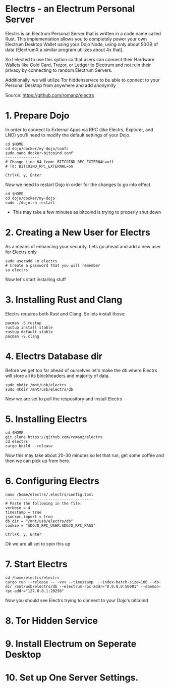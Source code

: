# Electrs - an Electrum Personal Server

Electrs is an Electrum Personal Server that is written in a code name called Rust. This implementation allows you to completely power your own Electrum Desktop Wallet using your Dojo Node, using only about 50GB of data (ElectrumX a similar program utilizes about 4x that).

So I elected to use this option so that users can connect their Hardware Wallets like Cold Card, Trezor, or Ledger to Electrum and not ruin their privacy by connecting to random Electrum Servers. 

Additionally, we will utilize Tor hiddenservice to be able to connect to your Personal Desktop from anywhere and add anonymity 

Source: https://github.com/romanz/electrs

# 1. Prepare Dojo

In order to connect to External Apps via RPC (like Electrs, Explorer, and LND) you'll need to modify the default settings of your Dojo. 

```
cd $HOME
cd dojo/docker/my-dojo/confs
sudo nano docker-bitcoind.conf
---------------
# Change Line 64 from: BITCOIND_RPC_EXTERNAL=off
# To: BITCOIND_RPC_EXTERNAL=on

Ctrl+X, y, Enter 
```

Now we need to restart Dojo in order for the changes to go into effect

```
cd $HOME
cd dojo/docker/my-dojo
sudo ./dojo.sh restart
```
   * This may take a few minutes as bitcoind is trying to properly shut down
   
# 2. Creating a New User for Electrs
As a means of enhancing your security. Lets go ahead and add a new user for Electrs only

```
sudo useradd -m electrs
# Create a password that you will remember
su electrs 
```

Now let's start installing stuff

# 3. Installing Rust and Clang

Electrs requires both Rust and Clang. So lets install those:

```
pacman -S rustup
rustup install stable
rustup default stable
pacman -S clang
```

# 4. Electrs Database dir

Before we get too far ahead of ourselves let's make the db where Electrs will store all its blockheaders and majority of data.

```
sudo mkdir /mnt/usb/electrs
sudo mkdir /mnt/usb/electrs/db
```

Now we are set to pull the respository and install Electrs

# 5. Installing Electrs

```
cd $HOME
git clone https://github.com/romanz/electrs
cd electrs
cargo build --release
```

Now this may take about 20-30 minutes so let that run, get some coffee and then we can pick up from here. 

# 6. Configuring Electrs

```
nano /home/electrs/.electrs/config.toml
---------------------------------------
# Paste the following in the file:
verbose = 4
timestamp = true
jsonrpc_import = true
db_dir = "/mnt/usb/electrs/db"
cookie = "$DOJO_RPC_USER:$DOJO_RPC_PASS"

Ctrl+X, y, Enter
```
Ok we are all set to spin this up

# 7. Start Electrs

```
cd /home/electrs/electrs
cargo run --release -- -vvv --timestamp  --index-batch-size=100 --db-dir /mnt/usb/electrs/db --electrum-rpc-addr="0.0.0.0:50001" --daemon-rpc-addr="127.0.0.1:28256"
```
Now you should see Electrs trying to connect to your Dojo's bitcoind 

# 8. Tor Hidden Service

# 9. Install Electrum on Seperate Desktop

# 10. Set up One Server Settings.
